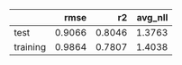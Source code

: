 |          |   rmse |     r2 |   avg_nll |
|:---------|-------:|-------:|----------:|
| test     | 0.9066 | 0.8046 |    1.3763 |
| training | 0.9864 | 0.7807 |    1.4038 |